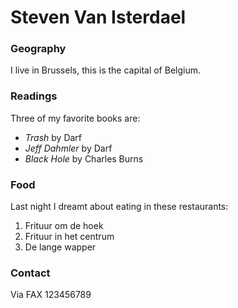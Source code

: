 # Steven Van Isterdael

### Geography

I live in Brussels, this is the capital of Belgium.

### Readings

Three of my favorite books are:

- *Trash* by Darf
- *Jeff Dahmler* by Darf
- *Black Hole* by Charles Burns

### Food

Last night I dreamt about eating in these restaurants:

1. Frituur om de hoek
2. Frituur in het centrum
3. De lange wapper

### Contact

Via FAX 123456789

